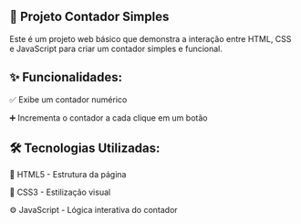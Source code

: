 🧮 Projeto Contador Simples
---
Este é um projeto web básico que demonstra a interação entre HTML, CSS e JavaScript para criar um contador simples e funcional. 


✨ Funcionalidades:
---

✅ Exibe um contador numérico

➕ Incrementa o contador a cada clique em um botão


🛠 Tecnologias Utilizadas:
---

🧱 HTML5 -	Estrutura da página

🎨 CSS3 - Estilização visual

⚙️ JavaScript -	Lógica interativa do contador

